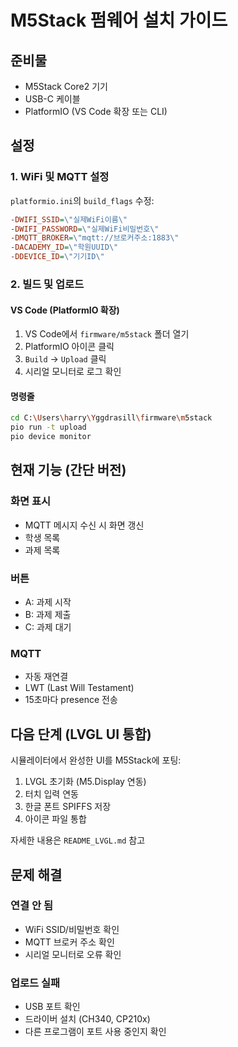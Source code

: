 # M5Stack 펌웨어 설치 가이드

## 준비물
- M5Stack Core2 기기
- USB-C 케이블
- PlatformIO (VS Code 확장 또는 CLI)

## 설정

### 1. WiFi 및 MQTT 설정
`platformio.ini`의 `build_flags` 수정:
```ini
-DWIFI_SSID=\"실제WiFi이름\"
-DWIFI_PASSWORD=\"실제WiFi비밀번호\"
-DMQTT_BROKER=\"mqtt://브로커주소:1883\"
-DACADEMY_ID=\"학원UUID\"
-DDEVICE_ID=\"기기ID\"
```

### 2. 빌드 및 업로드

#### VS Code (PlatformIO 확장)
1. VS Code에서 `firmware/m5stack` 폴더 열기
2. PlatformIO 아이콘 클릭
3. `Build` → `Upload` 클릭
4. 시리얼 모니터로 로그 확인

#### 명령줄
```bash
cd C:\Users\harry\Yggdrasill\firmware\m5stack
pio run -t upload
pio device monitor
```

## 현재 기능 (간단 버전)

### 화면 표시
- MQTT 메시지 수신 시 화면 갱신
- 학생 목록
- 과제 목록

### 버튼
- A: 과제 시작
- B: 과제 제출  
- C: 과제 대기

### MQTT
- 자동 재연결
- LWT (Last Will Testament)
- 15초마다 presence 전송

## 다음 단계 (LVGL UI 통합)

시뮬레이터에서 완성한 UI를 M5Stack에 포팅:
1. LVGL 초기화 (M5.Display 연동)
2. 터치 입력 연동
3. 한글 폰트 SPIFFS 저장
4. 아이콘 파일 통합

자세한 내용은 `README_LVGL.md` 참고

## 문제 해결

### 연결 안 됨
- WiFi SSID/비밀번호 확인
- MQTT 브로커 주소 확인
- 시리얼 모니터로 오류 확인

### 업로드 실패
- USB 포트 확인
- 드라이버 설치 (CH340, CP210x)
- 다른 프로그램이 포트 사용 중인지 확인
